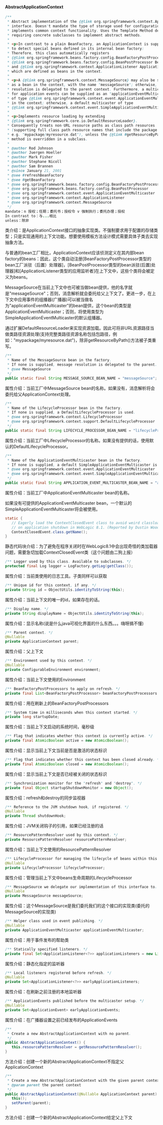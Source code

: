 #### AbstractApplicationContext

```java
/**
 * Abstract implementation of the {@link org.springframework.context.ApplicationContext}
 * interface. Doesn't mandate the type of storage used for configuration; simply
 * implements common context functionality. Uses the Template Method design pattern,
 * requiring concrete subclasses to implement abstract methods.
 *
 * <p>In contrast to a plain BeanFactory, an ApplicationContext is supposed
 * to detect special beans defined in its internal bean factory:
 * Therefore, this class automatically registers
 * {@link org.springframework.beans.factory.config.BeanFactoryPostProcessor BeanFactoryPostProcessors},
 * {@link org.springframework.beans.factory.config.BeanPostProcessor BeanPostProcessors},
 * and {@link org.springframework.context.ApplicationListener ApplicationListeners}
 * which are defined as beans in the context.
 *
 * <p>A {@link org.springframework.context.MessageSource} may also be supplied
 * as a bean in the context, with the name "messageSource"; otherwise, message
 * resolution is delegated to the parent context. Furthermore, a multicaster
 * for application events can be supplied as an "applicationEventMulticaster" bean
 * of type {@link org.springframework.context.event.ApplicationEventMulticaster}
 * in the context; otherwise, a default multicaster of type
 * {@link org.springframework.context.event.SimpleApplicationEventMulticaster} will be used.
 *
 * <p>Implements resource loading by extending
 * {@link org.springframework.core.io.DefaultResourceLoader}.
 * Consequently treats non-URL resource paths as class path resources
 * (supporting full class path resource names that include the package path,
 * e.g. "mypackage/myresource.dat"), unless the {@link #getResourceByPath}
 * method is overridden in a subclass.
 *
 * @author Rod Johnson
 * @author Juergen Hoeller
 * @author Mark Fisher
 * @author Stephane Nicoll
 * @author Sam Brannen
 * @since January 21, 2001
 * @see #refreshBeanFactory
 * @see #getBeanFactory
 * @see org.springframework.beans.factory.config.BeanFactoryPostProcessor
 * @see org.springframework.beans.factory.config.BeanPostProcessor
 * @see org.springframework.context.event.ApplicationEventMulticaster
 * @see org.springframework.context.ApplicationListener
 * @see org.springframework.context.MessageSource
 */
mandate：n 授权；任期；委托书；授权令 v 强制执行；委托办理；授权
In contrast to：与...相比
unless：除非
```

类介绍：是ApplicationContext接口的抽象实现类。不强制要求用于配置的存储类型；只是实现通用的上下文功能。想要使用模板方法设计模式需要具体子类去实现抽象方法。

与普通的bean工厂相比，ApplicationContext应该侦测定义在其内部bean factory的beans：因此，这个类自动注册[BeanFactoryPostProcessor类型的bean工厂派驻（后置）处理器]，[BeanPostProcessor类型的bean派驻(后置)处理器]和[ApplicationListener类型的应用监听者]在上下文中，这些个类将会被定义为beans。

MessageSource在当前上下文中也可被当做bean提供，他的名字就是"messageSource"；否则，消息解析就会委托给父上下文了。更进一步，在上下文中应用事件的组播器(广播器)可以被当做名为"applicationEventMulticaster"的bean提供，这个bean的类型是ApplicationEventMulticaster；否则，将使用类型为SimpleApplicationEventMulticaster的默认组播器。

通过扩展DefaultResourceLoader来实现资源加载。因此可将非URL资源路径当做类路径资源处理(支持完整类路径资源名称包括包路径，例如："mypackage/myresource.dat")，除非getResourceByPath()方法被子类重写。

```java
/**
 * Name of the MessageSource bean in the factory.
 * If none is supplied, message resolution is delegated to the parent.
 * @see MessageSource
 */
public static final String MESSAGE_SOURCE_BEAN_NAME = "messageSource";
```

属性介绍：当前工厂中MessageSource bean的名称。如果没有，消息解析将会委托给父ApplicationContext处理。

```java
/**
 * Name of the LifecycleProcessor bean in the factory.
 * If none is supplied, a DefaultLifecycleProcessor is used.
 * @see org.springframework.context.LifecycleProcessor
 * @see org.springframework.context.support.DefaultLifecycleProcessor
 */
public static final String LIFECYCLE_PROCESSOR_BEAN_NAME = "lifecycleProcessor";
```

属性介绍：当前工厂中LifecycleProcessor的名称。如果没有提供的话，使用默认的DefaultLifecycleProcessor。

```java
/**
 * Name of the ApplicationEventMulticaster bean in the factory.
 * If none is supplied, a default SimpleApplicationEventMulticaster is used.
 * @see org.springframework.context.event.ApplicationEventMulticaster
 * @see org.springframework.context.event.SimpleApplicationEventMulticaster
 */
public static final String APPLICATION_EVENT_MULTICASTER_BEAN_NAME = "applicationEventMulticaster";
```

属性介绍：当前工厂中ApplicationEventMulticaster bean的名称。

如果没有可提供的ApplicationEventMulticaster bean，一个默认的SimpleApplicationEventMulticaster将会被使用。

```java
static {
   // Eagerly load the ContextClosedEvent class to avoid weird classloader issues
   // on application shutdown in WebLogic 8.1. (Reported by Dustin Woods.)
   ContextClosedEvent.class.getName();
}
```

静态代码块介绍：为了避免在程序关闭时在WebLogic8.1中会出现奇怪的类加载器问题，需要急切加载ContextClosedEvent类（这个问题由二狗上报）

```java
/** Logger used by this class. Available to subclasses. */
protected final Log logger = LogFactory.getLog(getClass());
```

属性介绍：当前类使用的日志工具。子类同样可以获取

```java
/** Unique id for this context, if any. */
private String id = ObjectUtils.identityToString(this);
```

属性介绍：当前上下文的唯一的id，如果存在的话。

```java
/** Display name. */
private String displayName = ObjectUtils.identityToString(this);
```

属性介绍：显示名称(说是什么java可视化界面的什么东西。。。嗨呀搞不懂)

```java
/** Parent context. */
@Nullable
private ApplicationContext parent;
```

属性介绍：父上下文

```java
/** Environment used by this context. */
@Nullable
private ConfigurableEnvironment environment;
```

属性介绍：当前上下文使用的Environment

```java
/** BeanFactoryPostProcessors to apply on refresh. */
private final List<BeanFactoryPostProcessor> beanFactoryPostProcessors = new ArrayList<>();
```

属性介绍：用在刷新上的BeanFactoryPostProcessors

```java
/** System time in milliseconds when this context started. */
private long startupDate;
```

属性介绍：当前上下文启动的系统时间，毫秒级

```java
/** Flag that indicates whether this context is currently active. */
private final AtomicBoolean active = new AtomicBoolean();
```

属性介绍：显示当前上下文当前是否是激活的状态标识

```java
/** Flag that indicates whether this context has been closed already. */
private final AtomicBoolean closed = new AtomicBoolean();
```

属性介绍：显示当前上下文是否已经被关闭的状态标识

```java
/** Synchronization monitor for the "refresh" and "destroy". */
private final Object startupShutdownMonitor = new Object();
```

属性介绍：refresh和destroy的同步监视器

```java
/** Reference to the JVM shutdown hook, if registered. */
@Nullable
private Thread shutdownHook;
```

属性介绍：JVM关闭钩子的引用，如果已经注册的话

```java
/** ResourcePatternResolver used by this context. */
private ResourcePatternResolver resourcePatternResolver;
```

属性介绍：当前上下文使用的ResourcePatternResolver

```java
/** LifecycleProcessor for managing the lifecycle of beans within this context. */
@Nullable
private LifecycleProcessor lifecycleProcessor;
```

属性介绍：管理当前上下文中beans生命周期的LifecycleProcessor

```java
/** MessageSource we delegate our implementation of this interface to. */
@Nullable
private MessageSource messageSource;
```

属性介绍：这个MessageSource是我们委托我们的这个接口的实现类(委托的MessageSource的实现类)

```java
/** Helper class used in event publishing. */
@Nullable
private ApplicationEventMulticaster applicationEventMulticaster;
```

属性介绍：用于事件发布的帮助类

```java
/** Statically specified listeners. */
private final Set<ApplicationListener<?>> applicationListeners = new LinkedHashSet<>();
```

属性介绍：静态化指定的监听器

```java
/** Local listeners registered before refresh. */
@Nullable
private Set<ApplicationListener<?>> earlyApplicationListeners;
```

属性介绍：在刷新之前注册的本地监听器

```java
/** ApplicationEvents published before the multicaster setup. */
@Nullable
private Set<ApplicationEvent> earlyApplicationEvents;
```

属性介绍：在广播器设置之前已经发布的ApplicationEvents

```java
/**
 * Create a new AbstractApplicationContext with no parent.
 */
public AbstractApplicationContext() {
   this.resourcePatternResolver = getResourcePatternResolver();
}
```

方法介绍：创建一个新的AbstractApplicationContext不指定父ApplicationContext

```java
/**
 * Create a new AbstractApplicationContext with the given parent context.
 * @param parent the parent context
 */
public AbstractApplicationContext(@Nullable ApplicationContext parent) {
   this();
   setParent(parent);
}
```

方法介绍：创建一个新的AbstractApplicationContext给定父上下文









